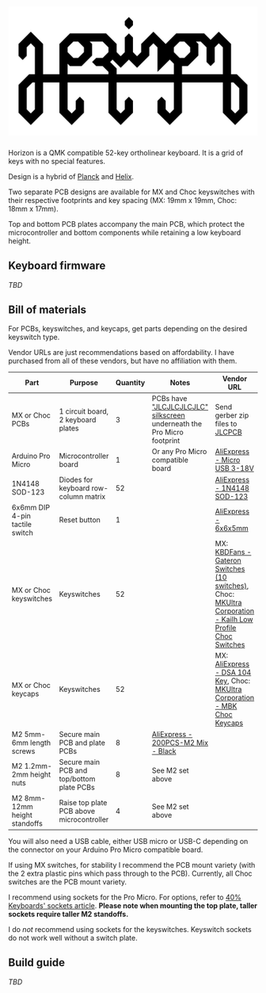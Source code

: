 # ![Horizon](graphics/horizon-logo.svg)

Horizon is a QMK compatible 52-key ortholinear keyboard. It is a grid of keys with no special features.

Design is a hybrid of [Planck](https://github.com/qmk/qmk_firmware/tree/master/keyboards/planck) and [Helix](https://github.com/MakotoKurauchi/helix).

Two separate PCB designs are available for MX and Choc keyswitches with their respective footprints and key spacing (MX: 19mm x 19mm, Choc: 18mm x 17mm).

Top and bottom PCB plates accompany the main PCB, which protect the microcontroller and bottom components while retaining a low keyboard height.

## Keyboard firmware

*TBD*

## Bill of materials

For PCBs, keyswitches, and keycaps, get parts depending on the desired keyswitch type.

Vendor URLs are just recommendations based on affordability. I have purchased from all of these vendors, but have no affiliation with them.

Part | Purpose | Quantity | Notes | Vendor URL
---- | ------- | -------- | --------- | ----------
MX or Choc PCBs  | 1 circuit board, 2 keyboard plates | 3 | PCBs have ["JLCJLCJLCJLC" silkscreen](https://support.jlcpcb.com/article/28-how-to-remove-order-number-from-your-pcb) underneath the Pro Micro footprint | Send gerber zip files to [JLCPCB](https://jlcpcb.com/)
Arduino Pro Micro | Microcontroller board | 1 | Or any Pro Micro compatible board | [AliExpress - Micro USB 3-18V](https://www.aliexpress.com/item/32849563958.html)
1N4148 SOD-123 | Diodes for keyboard row-column matrix | 52 | | [AliExpress - 1N4148 SOD-123](https://www.aliexpress.com/item/4000331408283.html)
6x6mm DIP 4-pin tactile switch | Reset button | 1 | | [AliExpress - 6x6x5mm](https://www.aliexpress.com/item/32912263133.html)
MX or Choc keyswitches | Keyswitches | 52 | | MX: [KBDFans - Gateron Switches (10 switches)](https://kbdfans.com/collections/gateron-swithes/products/gateron-swtich-3pin-or-5pin?variant=35765199629), Choc: [MKUltra Corporation - Kailh Low Profile Choc Switches](https://mkultra.click/choc-switches)
MX or Choc keycaps | Keyswitches | 52 | | MX: [AliExpress - DSA 104 Key](https://www.aliexpress.com/item/33047340638.html?spm=a2g0s.9042311.0.0.2fcc4c4dcDlC15), Choc: [MKUltra Corporation - MBK Choc Keycaps](https://mkultra.click/mbk-choc-keycaps)
M2 5mm-6mm length screws | Secure main PCB and plate PCBs | 8 | [AliExpress - 200PCS-M2 Mix - Black](https://www.aliexpress.com/item/32862529967.html)
M2 1.2mm-2mm height nuts | Secure main PCB and top/bottom plate PCBs | 8 | See M2 set above
M2 8mm-12mm height standoffs | Raise top plate PCB above microcontroller | 4 | See M2 set above

You will also need a USB cable, either USB micro or USB-C depending on the connector on your Arduino Pro Micro compatible board.

If using MX switches, for stability I recommend the PCB mount variety (with the 2 extra plastic pins which pass through to the PCB). Currently, all Choc switches are the PCB mount variety.

I recommend using sockets for the Pro Micro. For options, refer to [40% Keyboards' sockets article](https://www.40percent.club/2018/03/sockets.html). **Please note when mounting the top plate, taller sockets require taller M2 standoffs.**

I do *not* recommend using sockets for the keyswitches. Keyswitch sockets do not work well without a switch plate.

## Build guide

*TBD*

